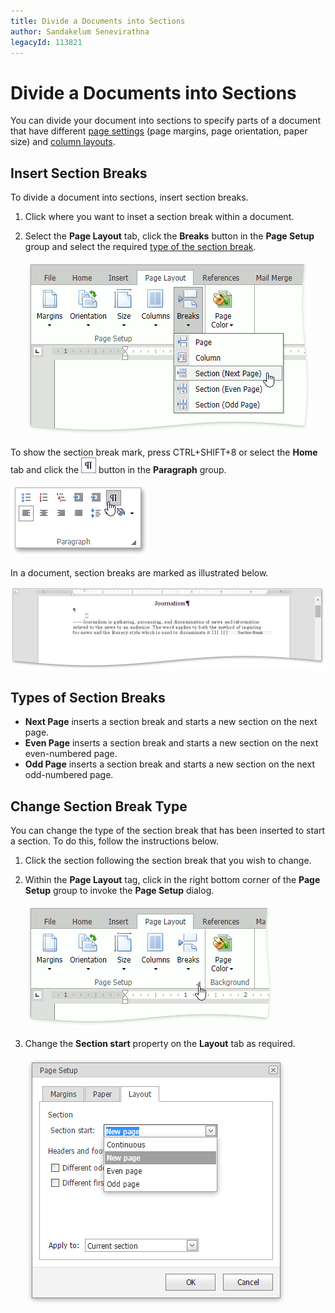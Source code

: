 ```yaml
---
title: Divide a Documents into Sections
author: Sandakelum Senevirathna
legacyId: 113821
---
```

# Divide a Documents into Sections
You can divide your document into sections to specify parts of a document that have different [page settings](adjust-page-settings.md) (page margins, page orientation, paper size) and [column layouts](lay-out-text-in-columns.md).

## Insert Section Breaks
To divide a document into sections, insert section breaks.
1. Click where you want to inset a section break within a document.
2. Select the **Page Layout** tab, click the **Breaks** button in the **Page Setup** group and select the required [type of the section break](#sectionbreaktypes).
	
	![EUD_ASPxRichEdit_PageLayout_Breaks](../../../images/img117760.png)

To show the section break mark, press CTRL+SHIFT+8 or select the **Home** tab and click the ![EUD_ASPxRichEdit_Home_ParagraphMarkButton](../../../images/img117764.png) button in the **Paragraph** group.

![EUD_ASPxRichEdit_Home_ParagraphMarks](../../../images/img117761.png)

In a document, section breaks are marked as illustrated below.

![EUD_ASPxRichEdit_PageLayout_TextWithSections](../../../images/img117762.png)

## <a name="sectionbreaktypes"/>Types of Section Breaks
* **Next Page** inserts a section break and starts a new section on the next page.
* **Even Page** inserts a section break and starts a new section on the next even-numbered page.
* **Odd Page** inserts a section break and starts a new section on the next odd-numbered page.

## Change Section Break Type
You can change the type of the section break that has been inserted to start a section. To do this, follow the instructions below.
1. Click the section following the section break that you wish to change.
2. Within the **Page Layout** tag, click in the right bottom corner of the **Page Setup** group to invoke the **Page Setup** dialog.
	
	![EUD_ASPxRichEdit_PageLayout_PageSetupGroup](../../../images/img118047.png)
3. Change the **Section start** property on the **Layout** tab as required.
	
	![EUD_ASPxRichEdit_PageLayout_ChangeSection](../../../images/img117763.png)